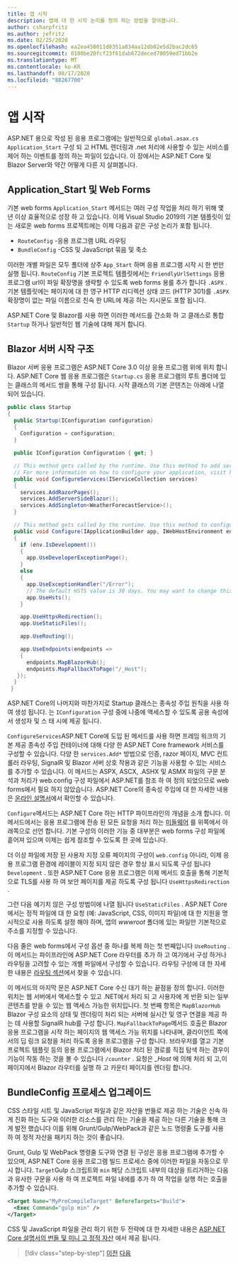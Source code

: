 ```yaml
---
title: 앱 시작
description: 앱에 대 한 시작 논리를 정의 하는 방법을 알아봅니다.
author: csharpfritz
ms.author: jefritz
ms.date: 02/25/2020
ms.openlocfilehash: ea2ea458011d8351a834aa12db02e5d2bac2dc65
ms.sourcegitcommit: 0100be20fcf23f61dab672deced70059ed71bb2e
ms.translationtype: MT
ms.contentlocale: ko-KR
ms.lasthandoff: 08/17/2020
ms.locfileid: "88267700"
---
```

# <a name="app-startup"></a>앱 시작

ASP.NET 용으로 작성 된 응용 프로그램에는 일반적으로 `global.asax.cs` `Application_Start` 구성 되 고 HTML 렌더링과 .net 처리에 사용할 수 있는 서비스를 제어 하는 이벤트를 정의 하는 파일이 있습니다. 이 장에서는 ASP.NET Core 및 Blazor Server와 약간 어떻게 다른 지 살펴봅니다.

## <a name="application_start-and-web-forms"></a>Application_Start 및 Web Forms

기본 web forms `Application_Start` 메서드는 여러 구성 작업을 처리 하기 위해 몇 년 이상 효율적으로 성장 하 고 있습니다.  이제 Visual Studio 2019의 기본 템플릿이 있는 새로운 web forms 프로젝트에는 이제 다음과 같은 구성 논리가 포함 됩니다.

- `RouteConfig` -응용 프로그램 URL 라우팅
- `BundleConfig` -CSS 및 JavaScript 묶음 및 축소

이러한 개별 파일은 모두 폴더에 상주 `App_Start` 하며 응용 프로그램 시작 시 한 번만 실행 됩니다.  `RouteConfig` 기본 프로젝트 템플릿에서는 `FriendlyUrlSettings` 응용 프로그램 url이 파일 확장명을 생략할 수 있도록 web forms 용를 추가 합니다 `.ASPX` .  기본 템플릿에는 페이지에 대 한 영구 HTTP 리디렉션 상태 코드 (HTTP 301)를 `.ASPX` 확장명이 없는 파일 이름으로 친숙 한 URL에 제공 하는 지시문도 포함 됩니다.

ASP.NET Core 및 Blazor를 사용 하면 이러한 메서드를 간소화 하 고 클래스로 통합 `Startup` 하거나 일반적인 웹 기술에 대해 제거 합니다.

## <a name="blazor-server-startup-structure"></a>Blazor 서버 시작 구조

Blazor 서버 응용 프로그램은 ASP.NET Core 3.0 이상 응용 프로그램 위에 위치 합니다.  ASP.NET Core 웹 응용 프로그램은 `Startup.cs` 응용 프로그램의 루트 폴더에 있는 클래스의 메서드 쌍을 통해 구성 됩니다.  시작 클래스의 기본 콘텐츠는 아래에 나열 되어 있습니다.

```csharp
public class Startup
{
  public Startup(IConfiguration configuration)
  {
    Configuration = configuration;
  }

  public IConfiguration Configuration { get; }

  // This method gets called by the runtime. Use this method to add services to the container.
  // For more information on how to configure your application, visit https://go.microsoft.com/fwlink/?LinkID=398940
  public void ConfigureServices(IServiceCollection services)
  {
    services.AddRazorPages();
    services.AddServerSideBlazor();
    services.AddSingleton<WeatherForecastService>();
  }

  // This method gets called by the runtime. Use this method to configure the HTTP request pipeline.
  public void Configure(IApplicationBuilder app, IWebHostEnvironment env)
  {
    if (env.IsDevelopment())
    {
      app.UseDeveloperExceptionPage();
    }
    else
    {
      app.UseExceptionHandler("/Error");
      // The default HSTS value is 30 days. You may want to change this for production scenarios, see https://aka.ms/aspnetcore-hsts.
      app.UseHsts();
    }

    app.UseHttpsRedirection();
    app.UseStaticFiles();

    app.UseRouting();

    app.UseEndpoints(endpoints =>
    {
      endpoints.MapBlazorHub();
      endpoints.MapFallbackToPage("/_Host");
   });
  }
 }
```

ASP.NET Core의 나머지와 마찬가지로 Startup 클래스는 종속성 주입 원칙을 사용 하 여 생성 됩니다.  는 `IConfiguration` 구성 중에 나중에 액세스할 수 있도록 공용 속성에서 생성자 및 스 태 시에 제공 됩니다.

`ConfigureServices`ASP.NET Core에 도입 된 메서드를 사용 하면 프레임 워크의 기본 제공 종속성 주입 컨테이너에 대해 다양 한 ASP.NET Core framework 서비스를 구성할 수 있습니다.  다양 한 `services.Add*` 방법으로 인증, razor 페이지, MVC 컨트롤러 라우팅, SignalR 및 Blazor 서버 상호 작용과 같은 기능을 사용할 수 있는 서비스를 추가할 수 있습니다.  이 메서드는 ASPX, ASCX, .ASHX 및 ASMX 파일의 구문 분석과 처리가 web.config 구성 파일에서 ASP.NET를 참조 하 여 정의 되었으므로 web forms에서 필요 하지 않았습니다.  ASP.NET Core의 종속성 주입에 대 한 자세한 내용은 [온라인 설명서](https://docs.microsoft.com/aspnet/core/fundamentals/dependency-injection)에서 확인할 수 있습니다.

`Configure`메서드는 ASP.NET Core 하는 HTTP 파이프라인의 개념을 소개 합니다.  이 메서드에서는 응용 프로그램에 전송 된 모든 요청을 처리 하는 [미들웨어](middleware.md) 를 위쪽에서 아래쪽으로 선언 합니다. 기본 구성의 이러한 기능 중 대부분은 web forms 구성 파일에 흩어져 있으며 이제는 쉽게 참조할 수 있도록 한 곳에 있습니다.

더 이상 파일에 저장 된 사용자 지정 오류 페이지의 구성이 `web.config` 아니라, 이제 응용 프로그램 환경에 레이블이 지정 되지 않은 경우 항상 표시 되도록 구성 됩니다 `Development` .  또한 ASP.NET Core 응용 프로그램은 이제 메서드 호출을 통해 기본적으로 TLS를 사용 하 여 보안 페이지를 제공 하도록 구성 됩니다 `UseHttpsRedirection` .

그런 다음 예기치 않은 구성 방법이에 나열 됩니다 `UseStaticFiles` .  ASP.NET Core에서는 정적 파일에 대 한 요청 (예: JavaScript, CSS, 이미지 파일)에 대 한 지원을 명시적으로 사용 하도록 설정 해야 하며, 앱의 *wwwroot* 폴더에 있는 파일만 기본적으로 주소를 지정할 수 있습니다.

다음 줄은 web forms에서 구성 옵션 중 하나를 복제 하는 첫 번째입니다 `UseRouting` .  이 메서드는 파이프라인에 ASP.NET Core 라우터를 추가 하 고 여기에서 구성 하거나 라우팅을 고려할 수 있는 개별 파일에서 구성할 수 있습니다.  라우팅 구성에 대 한 자세한 내용은 [라우팅 섹션](pages-routing-layouts.md)에서 찾을 수 있습니다.

이 메서드의 마지막 문은 ASP.NET Core 수신 대기 하는 끝점을 정의 합니다.  이러한 위치는 웹 서버에서 액세스할 수 있고 .NET에서 처리 되 고 사용자에 게 반환 되는 일부 콘텐츠를 받을 수 있는 웹 액세스 가능한 위치입니다.  첫 번째 항목은 `MapBlazorHub` Blazor 구성 요소의 상태 및 렌더링이 처리 되는 서버에 실시간 및 영구 연결을 제공 하는 데 사용할 SignalR hub를 구성 합니다.  `MapFallbackToPage`메서드 호출은 Blazor 응용 프로그램을 시작 하는 페이지의 웹 액세스 가능 위치를 나타내며, 클라이언트 쪽에서의 딥 링크 요청을 처리 하도록 응용 프로그램을 구성 합니다.  브라우저를 열고 기본 프로젝트 템플릿 등의 응용 프로그램에서 Blazor 처리 된 경로를 직접 탐색 하는 경우이 기능이 작동 하는 것을 볼 수 있습니다 `/counter` . 요청은 *_Host* 에 의해 처리 되 고,이 페이지에서 Blazor 라우터를 실행 하 고 카운터 페이지를 렌더링 합니다.

## <a name="upgrading-the-bundleconfig-process"></a>BundleConfig 프로세스 업그레이드

CSS 스타일 시트 및 JavaScript 파일과 같은 자산을 번들로 제공 하는 기술은 신속 하 게 진화 하는 도구와 이러한 리소스를 관리 하는 기술을 제공 하는 다른 기술을 통해 크게 발전 했습니다  이를 위해 Grunt/Gulp/WebPack과 같은 노드 명령줄 도구를 사용 하 여 정적 자산을 패키지 하는 것이 좋습니다.

Grunt, Gulp 및 WebPack 명령줄 도구와 연결 된 구성은 응용 프로그램에 추가할 수 있으며, ASP.NET Core 응용 프로그램 빌드 프로세스 중에 이러한 파일을 자동으로 무시 합니다.  `Target`Gulp 스크립트와 `min` 해당 스크립트 내부의 대상을 트리거하는 다음과 유사한 구문을 사용 하 여 프로젝트 파일 내에를 추가 하 여 작업을 실행 하는 호출을 추가할 수 있습니다.

```xml
<Target Name="MyPreCompileTarget" BeforeTargets="Build">
  <Exec Command="gulp min" />
</Target>
```

CSS 및 JavaScript 파일을 관리 하기 위한 두 전략에 대 한 자세한 내용은 [ASP.NET Core 설명서의 번들 및 미니 고 정적 자산](https://docs.microsoft.com/aspnet/core/client-side/bundling-and-minification) 에서 제공 됩니다.

>[!div class="step-by-step"]
>[이전](project-structure.md)
>[다음](components.md)

